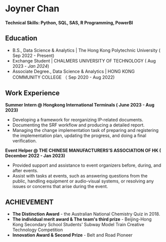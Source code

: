# Joyner Chan

#### Technical Skills: Python, SQL, SAS, R Programming, PowerBI

## Education	 			        		
- B.S., Data Science & Analytics | The Hong Kong Polytechnic University ( Sep 2022 - Present)
- Exchange Student | CHALMERS UNIVERSITY OF TECHNOLOGY ( Aug 2023 - _Jan 2024_)
- Associate Degree., Data Science & Analytics | HONG KONG COMMUNITY COLLEGE （ Sep 2020 - Aug 2022)

## Work Experience
**Summer Intern @ Hongkong International Terminals
( June 2023 - Aug 2023)**
- Developing a framework for reorganizing IP-related documents.
- Documenting the SRF workflow and producing a detailed report.
- Managing the change implementation task of preparing and registering the implementation plan, updating the progress, and doing a final verification.


**Event Helper @ THE CHINESE MANUFACTURERS’S ASSOCIATION OF HK 
( December 2022 - Jan 2023)**
- Provided support and assistance to event organizers before, during, and after events.
- Assist with tasks at events, such as answering questions from the public, handling equipment or audio-visual systems, or resolving any issues or concerns that arise during the event.

## ACHIEVEMENT
- **The Distinction Award** - the Australian National Chemistry Quiz in 2018.
- **The individual merit award & The team's third prize** - Beijing-Hong Kong Secondary School Students' Subway Model Train Creative Technology Competition
- **Innovation Award & Second Prize** - Belt and Road Pioneer
